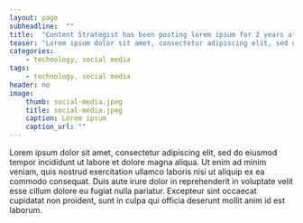 ```yaml
---
layout: page
subheadline:  ""
title:  "Content Strategist has been posting lorem ipsum for 2 years after realising no one ever reads beyond the title"
teaser: "Lorem ipsum dolor sit amet, consectetur adipiscing elit, sed do eiusmod tempor incididunt ut labore et dolore magna aliqua."
categories:
    - technology, social media
tags:
    - technology, social media
header: no
image:
    thumb: social-media.jpeg
    title: social-media.jpeg
    caption: Lorem ipsum
    caption_url: ""
---
```


Lorem ipsum dolor sit amet, consectetur adipiscing elit, sed do eiusmod tempor incididunt ut labore et dolore magna aliqua. Ut enim ad minim veniam, quis nostrud exercitation ullamco laboris nisi ut aliquip ex ea commodo consequat. Duis aute irure dolor in reprehenderit in voluptate velit esse cillum dolore eu fugiat nulla pariatur. Excepteur sint occaecat cupidatat non proident, sunt in culpa qui officia deserunt mollit anim id est laborum.
